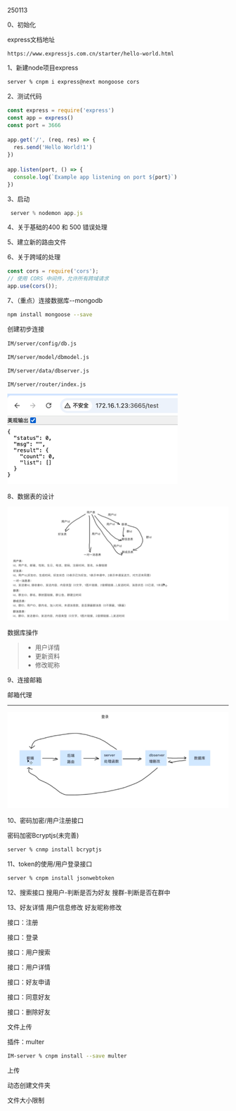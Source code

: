 250113

0、初始化

express文档地址

```
https://www.expressjs.com.cn/starter/hello-world.html
```



1、新建node项目express

```bash
server % cnpm i express@next mongoose cors
```



2、测试代码

```js
const express = require('express')
const app = express()
const port = 3666

app.get('/', (req, res) => {
  res.send('Hello World!1')
})

app.listen(port, () => {
  console.log(`Example app listening on port ${port}`)
})
```

3、启动
```js
 server % nodemon app.js
```

4、关于基础的400 和 500 错误处理

5、建立新的路由文件

6、关于跨域的处理
```js
const cors = require('cors');
// 使用 CORS 中间件，允许所有跨域请求
app.use(cors());
```


7、（重点）连接数据库--mongodb
```bash 
npm install mongoose --save
```



创建初步连接

`IM/server/config/db.js`

`IM/server/model/dbmodel.js`

`IM/server/data/dbserver.js`

`IM/server/router/index.js`

<img src="./assets/image-20250114105253446.png" alt="image-20250114105253446" style="zoom:50%;" />


8、数据表的设计

![image-20250114102646978](./assets/image-20250114102646978.png)

数据库操作



> - 用户详情
> - 更新资料
> - 修改昵称



9、连接邮箱

邮箱代理



---

![image-20250116142102580](./assets/image-20250116142102580.png)

10、密码加密/用户注册接口

密码加密Bcryptjs(未完善)

```bash
server % cnmp install bcryptjs
```

11、token的使用/用户登录接口

```bash
server % cnpm install jsonwebtoken
```

12、搜索接口
搜用户-判断是否为好友
搜群-判断是否在群中

13、好友详情
用户信息修改
好友昵称修改





接口：注册

接口：登录



接口：用户搜索

接口：用户详情



接口：好友申请 

接口：同意好友

接口：删除好友





文件上传

插件：multer

```bash
IM-server % cnpm install --save multer
```

上传

动态创建文件夹

文件大小限制